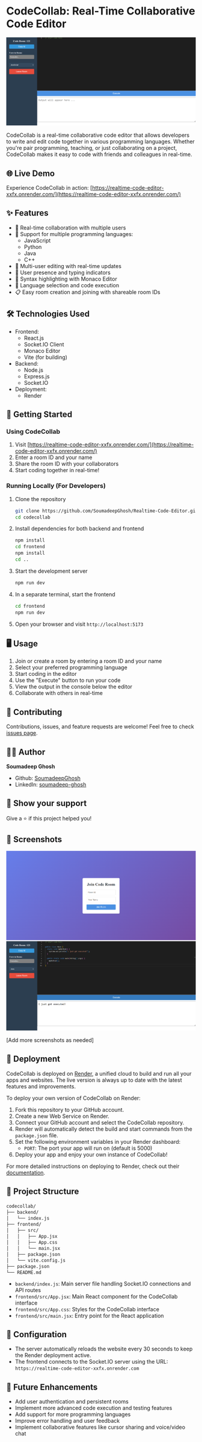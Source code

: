 # CodeCollab: Real-Time Collaborative Code Editor

![CodeCollab Screenshot](./frontend/public/images/Screenshot%202025-01-28%20201952.png)

CodeCollab is a real-time collaborative code editor that allows developers to write and edit code together in various programming languages. Whether you're pair programming, teaching, or just collaborating on a project, CodeCollab makes it easy to code with friends and colleagues in real-time.

## 🌐 Live Demo

Experience CodeCollab in action: [https://realtime-code-editor-xxfx.onrender.com/](https://realtime-code-editor-xxfx.onrender.com/)

## ✨ Features

- 🚀 Real-time collaboration with multiple users
- 🌈 Support for multiple programming languages:
  - JavaScript
  - Python
  - Java
  - C++
- 👥 Multi-user editing with real-time updates
- 💬 User presence and typing indicators
- 🎨 Syntax highlighting with Monaco Editor
- 🔧 Language selection and code execution
- 📋 Easy room creation and joining with shareable room IDs

## 🛠️ Technologies Used

- Frontend:
  - React.js
  - Socket.IO Client
  - Monaco Editor
  - Vite (for building)
- Backend:
  - Node.js
  - Express.js
  - Socket.IO
- Deployment:
  - Render

## 🚀 Getting Started

### Using CodeCollab

1. Visit [https://realtime-code-editor-xxfx.onrender.com/](https://realtime-code-editor-xxfx.onrender.com/)
2. Enter a room ID and your name
3. Share the room ID with your collaborators
4. Start coding together in real-time!

### Running Locally (For Developers)

1. Clone the repository
   ```bash
   git clone https://github.com/SoumadeepGhosh/Realtime-Code-Editor.git
   cd codecollab
   ```

2. Install dependencies for both backend and frontend
   ```bash
   npm install
   cd frontend
   npm install
   cd ..
   ```

3. Start the development server
   ```bash
   npm run dev
   ```

4. In a separate terminal, start the frontend
   ```bash
   cd frontend
   npm run dev
   ```

5. Open your browser and visit `http://localhost:5173`

## 🖥️ Usage

1. Join or create a room by entering a room ID and your name
2. Select your preferred programming language
3. Start coding in the editor
4. Use the "Execute" button to run your code
5. View the output in the console below the editor
6. Collaborate with others in real-time

## 🤝 Contributing

Contributions, issues, and feature requests are welcome! Feel free to check [issues page](https://github.com/SoumadeepGhosh/Realtime-Code-Editor/issues).


## 👨‍💻 Author

**Soumadeep Ghosh**

- Github: [SoumadeepGhosh](https://github.com/SoumadeepGhosh)
- LinkedIn: [soumadeep-ghosh](https://www.linkedin.com/in/soumadeep-ghosh/)

## 🌟 Show your support

Give a ⭐️ if this project helped you!

## 📸 Screenshots

![CodeCollab in Action](./frontend/public/images/ss2.png)
![CodeCollab in Action](./frontend/public/images/Screenshot%202025-01-28%20202711.png)

[Add more screenshots as needed]

## 🚀 Deployment

CodeCollab is deployed on [Render](https://render.com), a unified cloud to build and run all your apps and websites. The live version is always up to date with the latest features and improvements.

To deploy your own version of CodeCollab on Render:

1. Fork this repository to your GitHub account.
2. Create a new Web Service on Render.
3. Connect your GitHub account and select the CodeCollab repository.
4. Render will automatically detect the build and start commands from the `package.json` file.
5. Set the following environment variables in your Render dashboard:
   - `PORT`: The port your app will run on (default is 5000)
6. Deploy your app and enjoy your own instance of CodeCollab!

For more detailed instructions on deploying to Render, check out their [documentation](https://render.com/docs).

## 📁 Project Structure

```
codecollab/
├── backend/
│   └── index.js
├── frontend/
│   ├── src/
│   │   ├── App.jsx
│   │   ├── App.css
│   │   └── main.jsx
│   ├── package.json
│   └── vite.config.js
├── package.json
└── README.md
```

- `backend/index.js`: Main server file handling Socket.IO connections and API routes
- `frontend/src/App.jsx`: Main React component for the CodeCollab interface
- `frontend/src/App.css`: Styles for the CodeCollab interface
- `frontend/src/main.jsx`: Entry point for the React application

## 🔧 Configuration

- The server automatically reloads the website every 30 seconds to keep the Render deployment active.
- The frontend connects to the Socket.IO server using the URL: `https://realtime-code-editor-xxfx.onrender.com`

## 🔮 Future Enhancements

- Add user authentication and persistent rooms
- Implement more advanced code execution and testing features
- Add support for more programming languages
- Improve error handling and user feedback
- Implement collaborative features like cursor sharing and voice/video chat